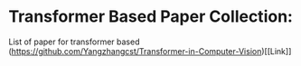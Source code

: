 # Transformer Based Paper Collection:
List of paper for transformer based (https://github.com/Yangzhangcst/Transformer-in-Computer-Vision)[[Link]]
